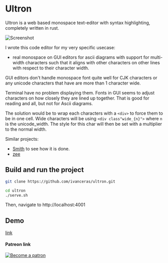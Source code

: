 # Ultron

Ultron is a web based monospace text-editor with syntax highlighting, completely written in rust.

![Screenshot](https://raw.githubusercontent.com/ivanceras/ultron/master/screenshot/ultron.png)

I wrote this code editor for my very specific usecase:
- real monospace on GUI editors for ascii diagrams with support for multi-width characters such that it aligns
    with other characters on other lines with respect to their character width.

GUI editors don't handle monospace font quite well for CJK characters or any unicode characters
that have are more than 1 character wide.

Terminal have no problem displaying them.
Fonts in GUI seems to adjust characters on how closely they are lined up together.
That is good for reading and all, but not for Ascii diagrams.

The solution would be to wrap each characters with a `<div>` to force them to be in one cell.
Wide characters will be using `<div class"wide_{n}">` where `n` is the unicode_width.
The style for this char will then be set with a multiplier to the normal width.

Similar projects:
- [Smith](https://github.com/IGI-111/Smith) to see how it is done.
- [zee](https://crates.io/crates/zee)


## Build and run the project

```sh
git clone https://github.com/ivanceras/ultron.git

cd ultron
./serve.sh

```
Then, navigate to http://localhost:4001


## Demo

[link](https://ivanceras.github.io/ultron)


#### Patreon link
 [![Become a patron](https://c5.patreon.com/external/logo/become_a_patron_button.png)](https://www.patreon.com/ivanceras)
